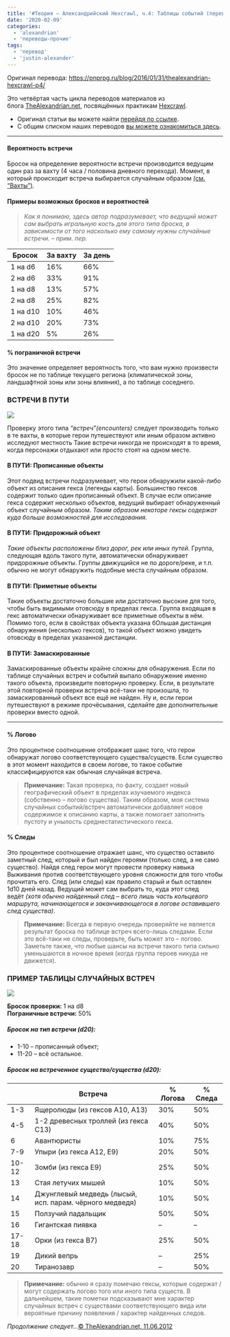 ```yaml
---
title: '#Теория — Александрийский Hexcrawl, ч.4: Таблицы событий (перевод)'
date: '2020-02-09'
categories:
  - 'alexandrian'
  - 'переводы-прочие'
tags:
  - 'перевод'
  - 'justin-alexander'
---
```


Оригинал перевода: https://pnprpg.ru/blog/2016/01/31/thealexandrian-hexcrawl-p4/

Это четвёртая часть цикла переводов материалов из блога [TheAlexandrian.net](http://thealexandrian.net/), посвящённых практикам [Hexcrawl](http://ru.rpg.wikia.com/wiki/%D0%97%D0%B0%D1%87%D0%B8%D1%81%D1%82%D0%BA%D0%B0_%D0%BA%D0%B0%D1%80%D1%82%D1%8B).

- Оригинал статьи вы можете найти [перейдя по ссылке](http://thealexandrian.net/wordpress/17333/roleplaying-games/hexcrawl-part-4-encounter-tables).
- С общим списком наших переводов [вы можете ознакомиться здесь](http://pnprpg.ru/translations/).

---

#### Вероятность встречи

Бросок на определение вероятности встречи производится ведущим один раз за вахту (4 часа / половина дневного перехода). Момент, в который происходит встреча выбирается случайным образом [(см. “Вахты”)](http://pnprpg.ru/blog/2016/01/18/thealexandrian-hexcrawl-p2/).

#### Примеры возможных бросков и вероятностей

> _Как я понимаю, здесь автор подразумевает, что ведущий может сам выбрать игральную кость для этого типа броска, в зависимости от того насколько ему самому нужны случайные встречи. – прим. пер._

| Бросок   | За вахту | За день |
| -------- | -------- | ------- |
| 1 на d6  | 16%      | 66%     |
| 2 на d6  | 33%      | 91%     |
| 1 на d8  | 13%      | 57%     |
| 2 на d8  | 25%      | 82%     |
| 1 на d10 | 10%      | 46%     |
| 2 на d10 | 20%      | 73%     |
| 1 на d20 | 5%       | 26%     |

#### % пограничной встречи

Это значение определяет вероятность того, что вам нужно произвести бросок не по таблице текущего региона (климатической зоны, ландшафтной зоны или зоны влияния), а по таблице соседнего.

### ВСТРЕЧИ В ПУТИ

![](images/BWwM2cH.png)

Проверку этого типа *“встреч”(encounters)* следует производить только в те вахты, в которые герои путешествуют или иным образом активно исследуют местность Такие встречи никогда не происходят в то время, когда персонажи отдыхают или просто стоят на одном месте.

#### В ПУТИ: Прописанные объекты

Этот подвид встречи подразумевает, что герои обнаружили какой-либо объект из описания гекса (легенды карты). Большинство гексов содержит только один прописанный объект. В случае если описание гекса содержит несколько объектов, ведущий выбирает обнаруженный объект случайным образом. *Таким образом некоторе гексы содержат куда больше возможностей для исследования.*

#### В ПУТИ: Придорожный объект

*Такие объекты расположены близ дорог, рек или иных путей.* Группа, следующая вдоль такого пути, автоматически обнаруживает придорожные объекты. Группы движущийся не по дороге/реке, и т.п. обычно не могут обнаружить подобные места случайным образом.

#### В ПУТИ: Приметные объекты

Такие объекты достаточно большие или достаточно высокие для того, чтобы быть видимыми отовсюду в пределах гекса. Группа входящая в гекс автоматически обнаруживает все приметные объекты в нём. Помимо того, если в свойствах объекта указана бОльшая дистанция обнаружения (несколько гексов), то такой объект можно увидеть отовсюду в пределах указанной дистанции.

#### В ПУТИ: Замаскированные

Замаскированные объекты крайне сложны для обнаружения. Если по таблице случайных встреч и событий выпало обнаружение именно такого объекта, произведите повторную проверку. Если, в результате этой повторной проверки встреча всё-таки не произошла, то замаскированный объект все ещё не найден. Ну и, если герои путешествуют в режиме прочёсывания, сделайте две дополнительные проверки вместо одной.

---

#### % Логово

Это процентное соотношение отображает шанс того, что герои обнаружат логово соответствующего существа/существ. Если существо в этот момент находится в своем логове, то такое событие классифицируются как обычная случайная встреча.

> **Примечание:** Такая проверка, по факту, создает новый географический объект в пределах изучаемого индекса (собственно – логово существа). Таким образом, моя система случайных событий/встреч автоматически добавляет новое содержимое к описанию карты, а также помогает заполнить пустоту и унылость среднестатистического гекса.

#### % Следы

Это процентное соотношение отражает шанс, что существо оставило заметный след, который и был найден героями (только след, а не само существо). Найдя след герои могут провести проверку навыка Выживания против соответствующего уровня сложности для того чтобы прочитать его. След (или следы) как правило старый и был оставлен 1d10 дней назад. Ведущий может сам выбрать то, куда этот след ведёт *(хотя обычно найденный след – всего лишь часть кольцевого маршрута, начинающегося и заканчивающегося в логове оставившего след существа)*.

> **Примечание:** Всегда в первую очередь проверяйте не является результат броска по таблице встреч всего-лишь следами. Если это всё-таки не следы, проверьте, быть может это – логово. Заметьте также, что любые шансы на встречи такого типа сильно уменьшаются в ночное время (когда группа героев никуда не движется).

### ПРИМЕР ТАБЛИЦЫ СЛУЧАЙНЫХ ВСТРЕЧ

![](images/y2NXEyQ.png)

**Бросок проверки:** 1 на d8  
**Пограничные встречи:** 50%

##### Бросок на тип встречи (d20):

- 1-10 – прописанный объект;
- 11-20 – всё остальное.

##### Бросок на встреченное существо/существа (d20):

|       | Встреча                                                 | % Логова | % Следа |
| ----- | ------------------------------------------------------- | -------- | ------- |
| 1-3   | Ящеролюды (из гексов A10, A13)                          | 30%      | 50%     |
| 4-5   | 1-2 древесных троллей (из гекса C13)                    | 40%      | 50%     |
| 6     | Авантюристы                                             | 10%      | 75%     |
| 7-9   | Упыри (из гекса A12, E9)                                | 20%      | 50%     |
| 10-12 | Зомби (из гекса E9)                                     | 25%      | 50%     |
| 13    | Стая летучих мышей                                      | 10%      | 50%     |
| 14    | Джунглевый медведь (лысый, исп. парам. чёрного медведя) | 10%      | 50%     |
| 15    | Ползучий падальщик                                      | 50%      | 50%     |
| 16    | Гигантская пиявка                                       | –        | –       |
| 17-18 | Орки (из гекса B7)                                      | 25%      | 50%     |
| 19    | Дикий вепрь                                             | –        | 25%     |
| 20    | Тиранозавр                                              | –        | 50%     |

> **Примечание:** обычно я сразу помечаю гексы, которые содержат / могут содержать логово того или иного типа существ. В дальнейшем, такие пометки подсказывают мне характер случайных встреч с существами соответствующего вида или вероятные причину появления / характер найденных следов.

_Продолжение следует…_[© TheAlexandrian.net, 11.06.2012](http://thealexandrian.net/wordpress/17333/roleplaying-games/hexcrawl-part-4-encounter-tables)
